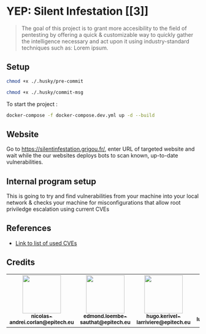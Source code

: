 # YEP: Silent Infestation [[**3**]]

> The goal of this project is to grant more accesibility to the field of pentesting by offering a quick & customizable way to quickly gather the intelligence necessary and act upon it using industry-standard techniques such as: Lorem ipsum.

## Setup

```bash
chmod +x ./.husky/pre-commit
```

```bash
chmod +x ./.husky/commit-msg
```

To start the project :

```bash
docker-compose -f docker-compose.dev.yml up -d --build
```

## Website

Go to https://silentinfestation.grigou.fr/, enter URL of targeted website and wait while the our websites deploys bots to scan known, up-to-date vulnerabilities.

## Internal program setup

This is going to try and find vulnerabilities from your machine into your local network & checks your machine for misconfigurations that allow root priviledge escalation using current CVEs

## References

- [Link to list of used CVEs](https://gitlab.com/exploit-database)

## Credits

<table>
  <tr>
    <td align="center">
      <a
        href="https://github.com/Vulcanosaurus"
        ><img src="https://github.com/EpitechMscProPromo2025/T-YEP-600-PAR-6-1-finalproject-lucas.laruelle/tree/main/website_next/public/assets/nicolas-andrei.corlan@epitech.eu.jpg" width="100px;" alt="" /><br /><sub
          ><b>nicolas-andrei.corlan@epitech.eu</b></sub
        ></a
      ><br />
    </td>
    <td align="center">
      <a
        href="https://github.com/edmond-loembe"
        ><img src="https://github.com/EpitechMscProPromo2025/T-YEP-600-PAR-6-1-finalproject-lucas.laruelle/tree/main/website_next/public/assets/edmond.loembe-sauthat@epitech.eu.jpg" width="100px;" alt="" /><br /><sub
          ><b>edmond.loembe-sauthat@epitech.eu</b></sub
        ></a
      ><br />
    </td>
    <td align="center">
      <a
        href="https://github.com/Ukher"
        ><img src="https://github.com/EpitechMscProPromo2025/T-YEP-600-PAR-6-1-finalproject-lucas.laruelle/tree/main/website_next/public/assets/hugo.kerivel-larriviere@epitech.eu.jpg" width="100px;" alt="" /><br /><sub
          ><b>hugo.kerivel-larriviere@epitech.eu</b></sub
        ></a
      ><br />
    </td>
    <td align="center">
      <a
        href="https://this-person-does-not-exist.com"
        ><img src="https://github.com/EpitechMscProPromo2025/T-YEP-600-PAR-6-1-finalproject-lucas.laruelle/tree/main/website_next/public/assets/lucas.laruelle@epitech.eu.jpg" width="100px;" alt="" /><br /><sub
          ><b>lucas.laruelle@epitech.eu</b></sub
        ></a
      ><br />
    </td>
    <td align="center">
      <a
        href="https://github.com/ThibautWa"
        ><img src="https://github.com/EpitechMscProPromo2025/T-YEP-600-PAR-6-1-finalproject-lucas.laruelle/tree/main/website_next/public/assets/thibaut.jager@epitech.eu.jpg" width="100px;" alt="" /><br /><sub
          ><b>thibaut.jager@epitech.eu</b></sub
        ></a
      ><br />
    </td>
  </tr>
</table>
